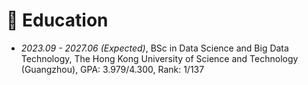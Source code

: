# 📖 Education
- *2023.09 - 2027.06 (Expected)*, BSc in Data Science and Big Data Technology, The Hong Kong University of Science and Technology (Guangzhou), GPA: 3.979/4.300, Rank: 1/137 